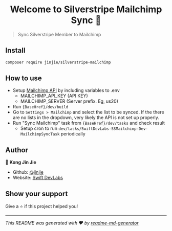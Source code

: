<h1 align="center">Welcome to Silverstripe Mailchimp Sync 👋</h1>
<p>
</p>

> Sync Silverstripe Member to Mailchimp

## Install

```sh
composer require jinjie/silverstripe-mailchimp
```

## How to use

- Setup [Mailchimp API](https://mailchimp.com/help/about-api-keys/) by including variables to .env
    - MAILCHIMP_API_KEY (API KEY)
    - MAILCHIMP_SERVER (Server prefix. Eg, us20)
- Run `{BaseHref}/dev/build`
- Go to `Settings > Mailchimp` and select the list to be synced. If the there are no lists in the
dropdown, very likely the API is not set up properly.
- Run "Sync Mailchimp" task from `{BaseHref}/dev/tasks` and check result
    - Setup cron to run `dev/tasks/SwiftDevLabs-SSMailchimp-Dev-MailchimpSyncTask` periodically

## Author

👤 **Kong Jin Jie**

* Github: [@jinjie](https://github.com/jinjie)
* Website: [Swift DevLabs](https://www.swiftdev.sg/)

## Show your support

Give a ⭐️ if this project helped you!

***
_This README was generated with ❤️ by [readme-md-generator](https://github.com/kefranabg/readme-md-generator)_

